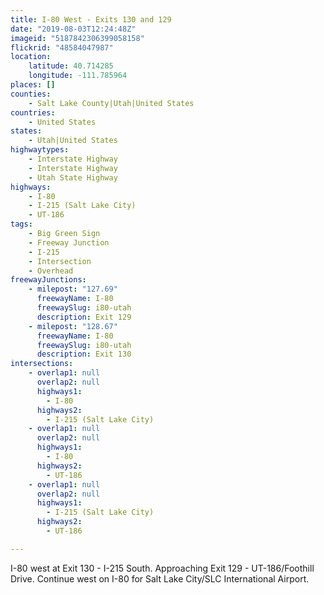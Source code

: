 ```yaml
---
title: I-80 West - Exits 130 and 129
date: "2019-08-03T12:24:48Z"
imageid: "5187842306399058158"
flickrid: "48584047987"
location:
    latitude: 40.714285
    longitude: -111.785964
places: []
counties:
    - Salt Lake County|Utah|United States
countries:
    - United States
states:
    - Utah|United States
highwaytypes:
    - Interstate Highway
    - Interstate Highway
    - Utah State Highway
highways:
    - I-80
    - I-215 (Salt Lake City)
    - UT-186
tags:
    - Big Green Sign
    - Freeway Junction
    - I-215
    - Intersection
    - Overhead
freewayJunctions:
    - milepost: "127.69"
      freewayName: I-80
      freewaySlug: i80-utah
      description: Exit 129
    - milepost: "128.67"
      freewayName: I-80
      freewaySlug: i80-utah
      description: Exit 130
intersections:
    - overlap1: null
      overlap2: null
      highways1:
        - I-80
      highways2:
        - I-215 (Salt Lake City)
    - overlap1: null
      overlap2: null
      highways1:
        - I-80
      highways2:
        - UT-186
    - overlap1: null
      overlap2: null
      highways1:
        - I-215 (Salt Lake City)
      highways2:
        - UT-186

---
```

I-80 west at Exit 130 - I-215 South.  Approaching Exit 129 - UT-186/Foothill Drive.  Continue west on I-80 for Salt Lake City/SLC International Airport.